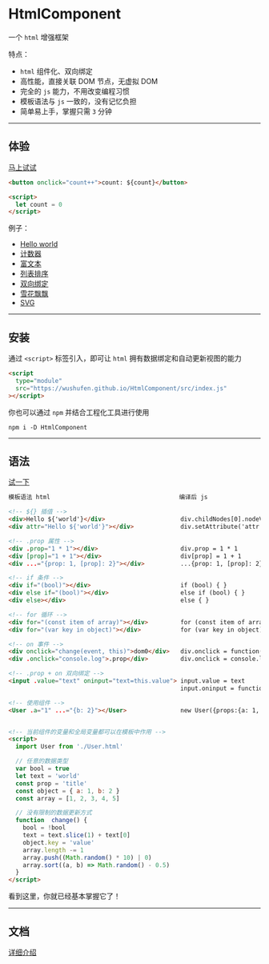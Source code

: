 # HtmlComponent

一个 `html` 增强框架

特点：

- `html` 组件化、双向绑定
- 高性能，直接关联 DOM 节点，无虚拟 DOM
- 完全的 `js` 能力，不用改变编程习惯
- 模板语法与 `js` 一致的，没有记忆负担
- 简单易上手，掌握只需 `3` 分钟

---

## 体验

<a href="https://wushufen.github.io/HtmlComponent/editor.html?code=%3Cbutton+onclick%3D%22count%2B%2B%22%3E%0A++count%3A++%24%7Bcount%7D%0A%3C%2Fbutton%3E%0A%0A%3Cscript%3E%0A++let+count+%3D+0%0A%3C%2Fscript%3E%0A">马上试试</a>

```html
<button onclick="count++">count: ${count}</button>

<script>
  let count = 0
</script>
```

例子：

- <a href="https://wushufen.github.io/HtmlComponent/editor.html?code=%3Ch1%3E%0A++Hello+%24%7B%27world%27%7D+%21%0A%3C%2Fh1%3E">Hello world</a>
- <a href="https://wushufen.github.io/HtmlComponent/editor.html?code=%3Cbutton+onclick%3D%22count%2B%2B%22%3E%0A++count%3A++%24%7Bcount%7D%0A%3C%2Fbutton%3E%0A%0A%3Cscript%3E%0A++let+count+%3D+0%0A%3C%2Fscript%3E%0A">计数器</a>
- <a href="https://wushufen.github.io/HtmlComponent/editor.html?code=%3Ccode%3E%24%7Bhtml%7D%3C%2Fcode%3E%0A%0A%3Coutput+.innerHTML%3D%22html%22%3E%3C%2Foutput%3E%0A%0A%3Cscript%3E%0A++let+html+%3D+%27%3Cbutton%3Ebutton%3C%2Fbutton%3E%27%0A%3C%2Fscript%3E%0A%0A%3Cstyle%3E%0A++code+%7B%0A++++background%3A+%23000%3B%0A++++color%3A+%230ff%3B%0A++++padding%3A+.25em%3B%0A++++border-radius%3A+.25em%3B%0A++%7D%0A%3C%2Fstyle%3E">富文本</a>
- <a href="https://wushufen.github.io/HtmlComponent/editor.html?code=%3Cbutton+onclick%3D%22add%28%29%22%3E%2B%3C%2Fbutton%3E%0A%3Cbutton+onclick%3D%22del%28%29%22%3E-%3C%2Fbutton%3E%0A%3Cbutton+onclick%3D%22list.sort%28%28a%2C+b%29+%3D%3E+a+-+b%29%22%3Esort%3C%2Fbutton%3E%0A%3Cbutton+.onclick%3D%22shuffle%22%3Eshuffle%3C%2Fbutton%3E%0A%0A%3Col%3E%0A++%3Cli+for%3D%22const+item+of+list%22+onclick%3D%22del%28item%29%22%3E%24%7Bitem%7D%3C%2Fli%3E%0A%3C%2Fol%3E%0A%0A%3Cscript%3E%0A++const+list+%3D+%5B1%2C+3%2C+5%2C+7%2C+9%2C+2%2C+4%2C+6%2C+8%2C+10%5D%0A%0A++function+add%28%29+%7B%0A++++list.splice%28random%28%29%2C+0%2C+Math.max%28...list%2C+0%29+%2B+1%29%0A++%7D%0A%0A++function+del%28item%29+%7B%0A++++list.splice%28item+%3F+list.indexOf%28item%29+%3A+random%28%29%2C+1%29%0A++%7D%0A%0A++function+shuffle%28%29+%7B%0A++++list.sort%28%28_%29+%3D%3E+Math.random%28%29+-+0.5%29%0A++%7D%0A%0A++function+random%28max+%3D+list.length%29+%7B%0A++++return+%28Math.random%28%29+*+max%29+%7C+0%0A++%7D%0A%3C%2Fscript%3E%0A%0A%3Cstyle%3E%0A++*+%7B%0A++++border-color%3A+%23ddd%3B%0A++++user-select%3A+none%3B%0A++++border-radius%3A+5px%3B%0A++%7D%0A%0A++button+%7B%0A++++min-width%3A+2em%3B%0A++++height%3A+2em%3B%0A++++border-radius%3A+9em%3B%0A++++border%3A+solid+1px+%23bbb%3B%0A++%7D%0A%0A++button%3Aactive+%7B%0A++++transform%3A+scale%280.9%29%3B%0A++%7D%0A%0A++ul%2C%0A++ol+%7B%0A++++max-width%3A+375px%3B%0A++++padding%3A+0+3ex%3B%0A++%7D%0A%0A++li+%7B%0A++++position%3A+relative%3B%0A++++margin-bottom%3A+-1px%3B%0A++++border%3A+solid+1px+%23bbb%3B%0A++++padding%3A+0.25em+0.5em%3B%0A++%7D%0A%3C%2Fstyle%3E%0A">列表排序</a>
- <a href="https://wushufen.github.io/HtmlComponent/editor.html?code=%3Cscript%3E%0A++let+value+%3D+%27hello+world%27%0A++const+array+%3D+%5B1%2C+2%2C+3%5D%0A%3C%2Fscript%3E%0A%0A%3Cform%3E%0A++%3Cinput+.value%3D%22value%22+oninput%3D%22value%3Dthis.value%22+%2F%3E%0A%0A++%3Cinput%0A++++type%3D%22number%22%0A++++.value%3D%22Number%28value%29%7C%7C0%22%0A++++oninput%3D%22value%3DNumber%28this.value%29%7C%7C0%22%0A++%2F%3E%0A%0A++%3Cinput%0A++++type%3D%22range%22%0A++++max%3D%225%22%0A++++.value%3D%22value%22%0A++++oninput%3D%22value%3DNumber%28this.value%29%7C%7C0%22%0A++%2F%3E%0A%0A++%3Ctextarea+.value%3D%22value%22+oninput%3D%22value%3Dthis.value%22%3E%3C%2Ftextarea%3E%0A%0A++%3Cdiv%0A++++contenteditable%3D%22true%22%0A++++.innerText%3D%22value%7C%7C%27contenteditable%27%22%0A++++oninput%3D%22value%3Dthis.innerText%22%0A++%3E%3C%2Fdiv%3E%0A%0A++%3Cselect+oninput%3D%22value+%3D+this.value%22%3E%0A++++%3Coption%3E--%3C%2Foption%3E%0A++++%3Coption%0A++++++for%3D%22const+item+of+array%22%0A++++++.value%3D%22item%22%0A++++++.selected%3D%22this.value+%3D%3D+value%22%0A++++%3E%0A++++++%7Bitem%7D%0A++++%3C%2Foption%3E%0A++%3C%2Fselect%3E%0A%0A++%3Cfieldset%3E%0A++++%3Clabel%3E%0A++++++%3Cinput%0A++++++++type%3D%22radio%22%0A++++++++.value%3D%221+*+1%22%0A++++++++.checked%3D%22this.value+%3D%3D+value%22%0A++++++++onclick%3D%22value%3Dthis.value%22%0A++++++%2F%3E%0A++++++string%0A++++%3C%2Flabel%3E%0A++++%3Clabel%3E%0A++++++%3Cinput%0A++++++++type%3D%22radio%22%0A++++++++.yourprop%3D%22array%22%0A++++++++.checked%3D%22this.yourprop%3D%3D%3Dvalue%22%0A++++++++onclick%3D%22value%3Dthis.yourprop%22%0A++++++%2F%3E%0A++++++any%0A++++%3C%2Flabel%3E%0A++%3C%2Ffieldset%3E%0A%0A++%3Clabel%3E%0A++++%3Cinput+type%3D%22checkbox%22+.checked%3D%22value%22+onclick%3D%22value+%3D+%21value%22+%2F%3E%0A++++checkbox%0A++%3C%2Flabel%3E%0A%0A++%3Coutput%3E+%24%7BJSON.stringify%28value%29%7D+%3C%2Foutput%3E%0A%3C%2Fform%3E%0A%0A%3Cstyle%3E%0A++form+%3E+*+%7B%0A++++box-sizing%3A+border-box%3B%0A++++display%3A+block%3B%0A++++width%3A+300px%3B%0A++++padding%3A+0.25em+0.5em%3B%0A++++border%3A+1px+solid+%23bbb%3B%0A++++border-radius%3A+0.25em%3B%0A++++margin%3A+0.5em+auto%3B%0A++++font-size%3A+14px%3B%0A++%7D%0A%0A++output+%7B%0A++++background%3A+%23000%3B%0A++++color%3A+%230ff%3B%0A++++padding%3A+0.25em%3B%0A++++border%3A+0%3B%0A++++border-radius%3A+0.25em%3B%0A++%7D%0A%3C%2Fstyle%3E%0A">双向绑定</a>
- <a href="https://wushufen.github.io/HtmlComponent/editor.html?code=%3Cspan%0A++for%3D%22const+item+of+list%22%0A++.style%3D%22%7Btransform%3A+%60translate%28%24%7Bitem.x%7Dvw%2C+%24%7Bitem.y%7Dvh%29+scale%28%24%7Bitem.r%7D%29%60%7D%22%0A%3E%0A++%E2%9D%84%EF%B8%8F%0A%3C%2Fspan%3E%0A%0A%3Cscript%3E%0A++let+list+%3D+new+Array%28500%29%0A++++.fill%28%29%0A++++.map%28%28%29+%3D%3E+%28%7B%0A++++++x%3A+Math.random%28%29+*+100%2C%0A++++++y%3A+Math.random%28%29+*+100+-+100%2C%0A++++++r%3A+0.1+%2B+Math.random%28%29+*+1%2C%0A++++%7D%29%29%0A++++.sort%28%28a%2C+b%29+%3D%3E+a.r+-+b.r%29%0A%0A++function+run%28%29+%7B%0A++++list.forEach%28%28item%29+%3D%3E+%7B%0A++++++item.y+%2B%3D+0.25+*+item.r%0A++++++if+%28item.y+%3E+100%29+item.y+%3D+-8%0A++++%7D%29%0A%0A++++requestAnimationFrame%28run%29%0A++%7D%0A%0A++run%28%29%0A%3C%2Fscript%3E%0A%0A%3Cstyle%3E%0A++html%2C%0A++body+%7B%0A++++overflow%3A+hidden%3B%0A++++background-color%3A+%23222%3B%0A++%7D%0A%0A++span+%7B%0A++++font-size%3A+2vw%3B%0A++++position%3A+absolute%3B%0A++%7D%0A%3C%2Fstyle%3E%0A">雪花飘飘</a>
- <a href="https://wushufen.github.io/HtmlComponent/editor.html?code=%3Csvg%3E%0A++%3Crect%0A++++for%3D%22%28item%2Ci%29+in+list%22%0A++++.style%3D%22%7B%0A++++++width%3A+10%2C%0A++++++height%3A+item.height%2C%0A++++++x%3A+i*40%2C%0A++++++y%3A+300+-+item.height%2C%0A++++%7D%22%0A++%2F%3E%0A%3C%2Fsvg%3E%0A%0A%3Cscript%3E%0A++var+list+%3D+Array%2850%29%0A++++.fill%28%29%0A++++.map%28%28e%2C+i%29+%3D%3E+%28this%5Bi%5D+%3D+%7B+height%3A+i+%7D%29%29%0A%0A++function+update%28%29+%7B%0A++++for+%28var+i+%3D+0%3B+i+%3C+list.length%3B+i%2B%2B%29+%7B%0A++++++list%5Bi%5D.height+%3D+Math.random%28%29+*+%28250+-+10%29+%2B+10%0A++++%7D%0A++%7D%0A%0A++setInterval%28update%2C+1000%29%0A%3C%2Fscript%3E%0A%0A%3Cstyle%3E%0A++svg+%7B%0A++++overflow%3A+visible%3B%0A++%7D%0A++rect+%7B%0A++++fill%3A+rgba%280%2C+125%2C+255%2C+0.5%29%3B%0A++++transition%3A+1s%3B%0A++%7D%0A%3C%2Fstyle%3E%0A">SVG</a>

---

## 安装

通过 `<script>` 标签引入，即可让 `html` 拥有数据绑定和自动更新视图的能力

```html
<script
  type="module"
  src="https://wushufen.github.io/HtmlComponent/src/index.js"
></script>
```

你也可以通过 `npm` 并结合工程化工具进行使用

```
npm i -D HtmlComponent
```

---

## 语法

<a href="https://wushufen.github.io/HtmlComponent/editor.html?code=%3C%21--+%24%7B+%7D+--%3E%0A%3Cdiv%3Etext%3A+Hello+%24%7Btext%7D%3C%2Fdiv%3E%0A%3Cdiv+attr%3D%22Hello+%24%7B%27world%27%7D%22%3Ediv.setAttribute%3C%2Fdiv%3E%0A%0A%3C%21--+.prop+--%3E%0A%3Cdiv+.prop%3D%221+*+1%22%3Ediv.prop%3C%2Fdiv%3E%0A%3Cdiv+%5Bprop%5D%3D%221+%2B+1%22%3Ediv%5Bprop%5D%3C%2Fdiv%3E%0A%3Cdiv+...%3D%22%7Bprop%3A+1%2C+%5Bprop%5D%3A+2%7D%22%3E...%7B%3Ci%3E+%3C%2Fi%3E%7D%3C%2Fdiv%3E%0A%0A%3C%21--+if+--%3E%0A%3Cdiv+if%3D%22%28array%5B0%5D+%25+2%29%22%3Eif%3C%2Fdiv%3E%0A%3Cdiv+else+if%3D%22%28array%5B1%5D+%25+2%29%22%3Eelse+if%3C%2Fdiv%3E%0A%3Cdiv+else%3Eelse%3C%2Fdiv%3E%0A%0A%3C%21--+for+--%3E%0A%3Col%3E%0A++%3Cli+for%3D%22%28const+item+of+array%29%22%3Efor...of%3A+%24%7Bitem%7D%3C%2Fli%3E%0A%3C%2Fol%3E%0A%3Cul%3E%0A++%3Cli+for%3D%22%28var+key+in+object%29%22%3Efor...in%3A+%24%7Bkey%7D%3A+%24%7Bobject%5Bkey%5D%7D%3C%2Fli%3E%0A%3C%2Ful%3E%0A%0A%3C%21--+on+--%3E%0A%3Cbutton+onclick%3D%22change%28event%29%22%3Edom0%3A+onclick%3C%2Fbutton%3E%0A%3Cbutton+.onclick%3D%22change%22%3E.prop%3A+.onclick%3C%2Fbutton%3E%0A%0A%3C%21--+.prop+%2B+on+--%3E%0A%3Cinput+.value%3D%22text%22+oninput%3D%22text%3Dthis.value%22+%2F%3E%0A%0A%3C%21--+script+--%3E%0A%3Cscript%3E%0A++let+text+%3D+%27world%27%0A++const+prop+%3D+%27title%27%0A++const+object+%3D+%7B+a%3A+1%2C+b%3A+2+%7D%0A++const+array+%3D+%5B1%2C+2%2C+3%2C+4%2C+5%5D%0A%0A++function+change%28%29+%7B%0A++++text+%3D+text.slice%281%29+%2B+text%5B0%5D%0A++++object.key+%3D+%27value%27%0A++++array.length+-%3D+1%0A++++array.push%28%28Math.random%28%29+*+10%29+%7C+0%29%0A++++array.sort%28%28a%2C+b%29+%3D%3E+Math.random%28%29+-+0.5%29%0A++%7D%0A%3C%2Fscript%3E%0A">试一下</a>

<!-- prettier-ignore -->
```html
模板语法 html                                    编译后 js

<!-- ${} 插值 -->
<div>Hello ${'world'}</div>                     div.childNodes[0].nodeValue = `Hello ${'world'}`
<div attr="Hello ${'world'}"></div>             div.setAttribute('attr', `Hello ${'world'}`)

<!-- .prop 属性 -->
<div .prop="1 * 1"></div>                       div.prop = 1 * 1
<div [prop]="1 + 1"></div>                      div[prop] = 1 + 1
<div ...="{prop: 1, [prop]: 2}"></div>          ...{prop: 1, [prop]: 2}

<!-- if 条件 -->
<div if="(bool)"></div>                         if (bool) { }
<div else if="(bool)"></div>                    else if (bool) { }
<div else></div>                                else { }

<!-- for 循环 -->
<div for="(const item of array)"></div>         for (const item of array) { }
<div for="(var key in object)"></div>           for (var key in object) { }

<!-- on 事件 -->
<div onclick="change(event, this)">dom0</div>   div.onclick = function(event){ change(event, this) }
<div .onclick="console.log">.prop</div>         div.onclick = console.log

<!-- .prop + on 双向绑定 -->
<input .value="text" oninput="text=this.value"> input.value = text
                                                input.oninput = function(event){ text=this.value }

<!-- 使用组件 -->
<User .a="1" ...="{b: 2}"></User>               new User({props:{a: 1, ...{b: 2}}})


<!-- 当前组件的变量和全局变量都可以在模板中作用 -->
<script>
  import User from './User.html'

  // 任意的数据类型
  var bool = true
  let text = 'world'
  const prop = 'title'
  const object = { a: 1, b: 2 }
  const array = [1, 2, 3, 4, 5]

  // 没有限制的数据更新方式
  function  change() {
    bool = !bool
    text = text.slice(1) + text[0]
    object.key = 'value'
    array.length -= 1
    array.push((Math.random() * 10) | 0)
    array.sort((a, b) => Math.random() - 0.5)
  }
</script>
```

看到这里，你就已经基本掌握它了！

---

## 文档

<a href="./DOC.md">详细介绍</a>
